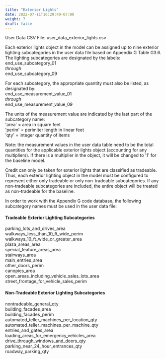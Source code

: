 ```yaml
---
title: "Exterior Lights"
date: 2022-07-11T16:29:40-07:00
weight: 7
draft: false
---
```


User Data CSV File: user_data_exterior_lights.csv

Each exterior lights object in the model can be assigned up to nine exterior lighting subcategories in the user data file based on Appendix G Table G3.6. The lighting subcategories are designated by the labels:  
end_use_subcategory_01  
*through*  
end_use_subcategory_09


For each subcategory, the appropriate quantity must also be listed, as designated by:  
end_use_measurement_value_01  
*through*  
end_use_measurement_value_09

The units of the measurement value are indicated by the last part of the subcategory name:   
'area' = area in square feet   
'perim' = perimiter length in linear feet  
'qty' = integer quantity of items  

Note: the measurement values in the user data table need to be the total quantities for the applicable exterior lights object (accounting for any multipliers). If there is a multiplier in the object, it will be changed to '1' for the baseline model.

Credit can only be taken for exterior lights that are classified as tradeable. Thus, each exterior lighting object in the model must be configured to represent either only tradeable or only non-tradeable subcategories. If any non-tradeable subcategories are included, the entire object will be treated as non-tradeable for the baseline.

In order to work with the Appendix G code database, the following subcategory names must be used in the user data file:

#### Tradeable Exterior Lighting Subcategories
parking_lots_and_drives_area  
walkways_less_than_10_ft_wide_perim  
walkways_10_ft_wide_or_greater_area  
plaza_areas_area  
special_feature_areas_area  
stairways_area  
main_entries_area  
other_doors_perim  
canopies_area  
open_areas_including_vehicle_sales_lots_area  
street_frontage_for_vehicle_sales_perim  

#### Non-Tradeable Exterior Lighting Subcategories
nontradeable_general_qty  
building_facades_area  
building_facades_perim  
automated_teller_machines_per_location_qty  
automated_teller_machines_per_machine_qty  
entries_and_gates_area  
loading_areas_for_emergency_vehicles_area  
drive_through_windows_and_doors_qty  
parking_near_24_hour_entrances_qty  
roadway_parking_qty  



